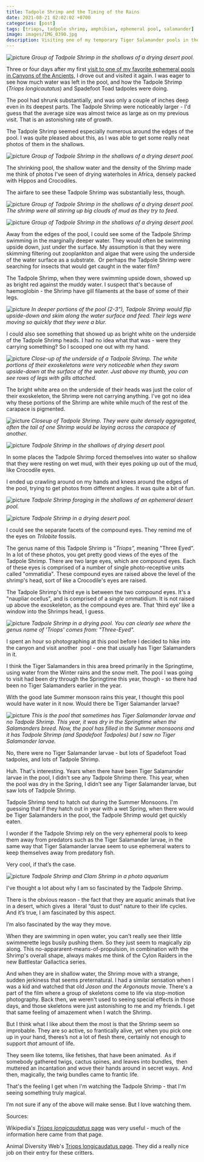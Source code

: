 ```yaml
---
title: Tadpole Shrimp and the Timing of the Rains
date: 2021-08-21 02:02:02 +0700
categories: [post]
tags: [triops, tadpole shrimp, amphibian, ephemeral pool, salamander]
image: images/IMG_0390.jpg
description: Visiting one of my temporary Tiger Salamander pools in the Southwestern Desert, thinking about how the timing of the rains may affect which their biotic composition.
---
```


![picture](images/IMG_0390.jpg)
*Group of Tadpole Shrimp in the shallows of a drying desert pool.*

Three or four days after my first [visit to one of my favorite ephemeral pools in Canyons of the Ancients](/blog/2021/07/28//Desert-Tadpole-Shrimp-and-Clam-Shrimp/), I drove out and visited it again. I was eager to see how much water was left in the pool, and how the Tadpole Shrimp (_Triops longicautatus_) and Spadefoot Toad tadpoles were doing.

The pool had shrunk substantially, and was only a couple of inches deep even in its deepest parts. The Tadpole Shrimp were noticeably larger - I'd guess that the average size was almost twice as large as on my previous visit. That is an astonishing rate of growth.

The Tadpole Shrimp seemed especially numerous around the edges of the pool. I was quite pleased about this, as I was able to get some really neat photos of them in the shallows.

![picture](images/IMG_0392.jpg)
*Group of Tadpole Shrimp in the shallows of a drying desert pool.*

The shrinking pool, the shallow water and the density of the Shrimp made me think of photos I've seen of drying waterholes in Africa, densely packed with Hippos and Crocodiles.

The airfare to see these Tadpole Shrimp was substantially less, though.

![picture](images/IMG_0389.jpg)
*Group of Tadpole Shrimp in the shallows of a drying desert pool. The shrimp were all stirring up big clouds of mud as they try to feed.*

![picture](images/IMG_0385.jpg)
*Group of Tadpole Shrimp in the shallows of a drying desert pool.*

Away from the edges of the pool, I could see some of the Tadpole Shrimp swimming in the marginally deeper water. They would often be swimming upside down, just under the surface. My assumption is that they were skimming filtering out zooplankton and algae that were using the underside of the water surface as a substrate.  Or perhaps the Tadpole Shrimp were searching for insects that would get caught in the water film?

The Tadpole Shrimp, when they were swimming upside down, showed up as bright red against the muddy water. I suspect that's because of haemoglobin - the Shrimp have gill filaments at the base of some of their legs.

![picture](images/IMG_0394.jpg)
*In deeper portions of the pool (2-3"), Tadpole Shrimp would flip upside-down and skim along the water surface and feed. Their legs were moving so quickly that they were a blur.*

I could also see something that showed up as bright white on the underside of the Tadpole Shrimp heads. I had no idea what that was - were they carrying something? So I scooped one out with my hand.

![picture](images/IMG_0396.jpg)
*Close-up of the underside of a Tadpole Shrimp. The white portions of their exoskeletons were very noticeable when they swam upside-down at the surface of the water. Just above my thumb, you can see rows of legs with gills attached.*

The bright white area on the underside of their heads was just the color of their exoskeleton, the Shrimp were not carrying anything. I've got no idea why these portions of the Shrimp are white while much of the rest of the carapace is pigmented.

![picture](images/IMG_0445.jpg)
*Closeup of Tadpole Shrimp. They were quite densely aggregated, often the tail of one Shrimp would be laying across the carapace of another.*

![picture](images/IMG_0458.jpg)
*Tadpole Shrimp in the shallows of drying desert pool.*

In some places the Tadpole Shrimp forced themselves into water so shallow that they were resting on wet mud, with their eyes poking up out of the mud, like Crocodile eyes.

I ended up crawling around on my hands and knees around the edges of the pool, trying to get photos from different angles. It was quite a bit of fun.

![picture](images/IMG_0349.jpg)
*Tadpole Shrimp foraging in the shallows of an ephemeral desert pool.*

![picture](images/IMG_0512.jpg)
*Tadpole Shrimp in a drying desert pool.*

I could see the separate facets of the compound eyes. They remind me of the eyes on _Trilobite_ fossils.

The genus name of this Tadpole Shrimp is "_Triops",_ meaning "Three Eyed". In a lot of these photos, you get pretty good views of the eyes of the Tadpole Shrimp. There are two large eyes, which are compound eyes. Each of these eyes is comprised of a number of single photo-receptive units called "ommatidia". These compound eyes are raised above the level of the shrimp's head, sort of like a Crocodile's eyes are raised.

The Tadpole Shrimp's third eye is between the two compound eyes. It's a "naupliar ocellus", and is comprised of a _single_ ommatidium. It is not raised up above the exoskeleton, as the compound eyes are. That ‘third eye’ like a window into the Shrimps head, I guess.

![picture](images/IMG_0508.jpg)
*Tadpole Shrimp in a drying pool. You can clearly see where the genus name of 'Triops' comes from: "Three-Eyed".*

I spent an hour so photographing at this pool before I decided to hike into the canyon and visit another  pool - one that usually has Tiger Salamanders in it.

I think the Tiger Salamanders in this area breed primarily in the Springtime, using water from the Winter rains and the snow melt. The pool I was going to visit had been dry through the Springtime this year, though - so there had been no Tiger Salamanders earlier in the year.

With the good late Summer monsoon rains this year, I thought this pool would have water in it now. Would there be Tiger Salamander larvae?

![picture](images/IMG_0438.jpg)
*This is the pool that sometimes has Tiger Salamander larvae and no Tadpole Shrimp. This year, it was dry in the Springtime when the Salamanders breed. Now, the pool has filled in the Summer monsoons and it has Tadpole Shrimp (and Spadefoot Tadpoles) but I saw no Tiger Salamander larvae.*

No, there were no Tiger Salamander larvae - but lots of Spadefoot Toad tadpoles, and lots of Tadpole Shrimp.

Huh. That's interesting. Years when there have been Tiger Salamander larvae in the pool, I didn't see any Tadpole Shrimp there. This year, when the pool was dry in the Spring, I didn’t see any Tiger Salamander larvae, but saw lots of Tadpole Shrimp.

Tadpole Shrimp tend to hatch out during the Summer Monsoons. I'm guessing that if they hatch out in year with a wet Spring, when there would be Tiger Salamanders in the pool, the Tadpole Shrimp would get quickly eaten.

I wonder if the Tadpole Shrimp rely on the very ephemeral pools to keep them away from predators such as the Tiger Salamander larvae, in the same way that Tiger Salamander larvae seem to use ephemeral waters to keep themselves away from predatory fish.

Very cool, if that’s the case.

![picture](images/IMG_0282.jpg)
*Tadpole Shrimp and Clam Shrimp in a photo aquarium*

I've thought a lot about why I am so fascinated by the Tadpole Shrimp.

There is the obvious reason - the fact that they are aquatic animals that live in a desert, which gives a  literal “dust to dust” nature to their life cycles. And it’s true, I am fascinated by this aspect.

I’m also fascinated by the way they move.

When they are swimming in open water, you can't really see their little swimmerette legs busily pushing them. So they just seem to magically zip along. This no-appararent-means-of-propulsion, in combination with the Shrimp's overall shape, always makes me think of the Cylon Raiders in the new Battlestar Gallactica series.

And when they are in shallow water, the Shrimp move with a strange, sudden jerkiness that seems preternatural. I had a similar sensation when I was a kid and watched that old _Jason and the Argonauts_ movie. There's a part of the film where a group of skeletons come to life via stop-motion photography. Back then, we weren't used to seeing special effects in those days, and those skeletons were just astonishing to me and my friends. I get that same feeling of amazement when I watch the Shrimp.

But I think what I like about them the most is that the Shrimp seem so improbable. They are so active, so frantically alive, yet when you pick one up in your hand, theres’s not a lot of flesh there, certainly not enough to support _that_ amount of life.

They seem like totems, like fetishes, that have been animated.  As if somebody gathered twigs, cactus spines, and leaves into bundles,  then muttered an incantation and wove their hands around in secret ways.  And then, magically, the twig bundles came to frantic life.

That's the feeling I get when I'm watching the Tadpole Shrimp - that I'm seeing something truly magical.

I’m not sure if any of the above will make sense. But I love watching them.

Sources:

Wikipedia's [_Triops longicaudatus_ page](https://en.wikipedia.org/wiki/Apus_longicaudatus) was very useful - much of the information here came from that page.

Animal Diversity Web's [Triops longicaudatus page](https://animaldiversity.org/accounts/Triops_longicaudatus/). They did a really nice job on their entry for these critters.
